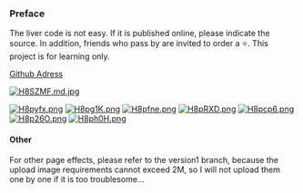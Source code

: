 ### Preface

The liver code is not easy. If it is published online, please indicate the source. In addition, friends who pass by are invited to order a :star:. This project is for learning only.



[Github Adress](https://github.com/ay192018/v3netease)

[![H8SZMF.md.jpg](https://s4.ax1x.com/2022/02/09/H8SZMF.md.jpg)](https://imgtu.com/i/H8SZMF)









[![H8pyfx.png](https://s4.ax1x.com/2022/02/09/H8pyfx.png)](https://imgtu.com/i/H8pyfx)
[![H8pg1K.png](https://s4.ax1x.com/2022/02/09/H8pg1K.png)](https://imgtu.com/i/H8pg1K)
[![H8pfne.png](https://s4.ax1x.com/2022/02/09/H8pfne.png)](https://imgtu.com/i/H8pfne)
[![H8pRXD.png](https://s4.ax1x.com/2022/02/09/H8pRXD.png)](https://imgtu.com/i/H8pRXD)
[![H8pcp6.png](https://s4.ax1x.com/2022/02/09/H8pcp6.png)](https://imgtu.com/i/H8pcp6)
[![H8p26O.png](https://s4.ax1x.com/2022/02/09/H8p26O.png)](https://imgtu.com/i/H8p26O)
[![H8ph0H.png](https://s4.ax1x.com/2022/02/09/H8ph0H.png)](https://imgtu.com/i/H8ph0H)



#### Other

For other page effects, please refer to the version1 branch, because the upload image requirements cannot exceed 2M, so I will not upload them one by one if it is too troublesome...
